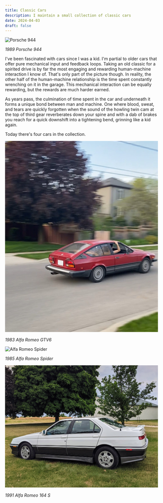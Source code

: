 ```yaml
---
title: Classic Cars
description: I maintain a small collection of classic cars
date: 2024-04-03
draft: false
---
```

![Porsche 944](../../../assets/images/projects/classic-cars/porsche944.png)

*1989 Porsche 944*

I've been fascinated with cars since I was a kid. I'm partial to older cars that offer pure mechanical input and feedback loops. Taking an old classic for a spirited drive is by far the most engaging and rewarding human-machine interaction I know of. That's only part of the picture though. In reality, the other half of the human-machine relationship is the time spent constantly wrenching on it in the garage. This mechanical interaction can be equally rewarding, but the rewards are much harder earned.

As years pass, the culmination of time spent in the car and underneath it forms a unique bond between man and machine. One where blood, sweat, and tears are quickly forgotten when the sound of the howling twin cam at the top of third gear reverberates down your spine and with a dab of brakes you reach for a quick downshift into a tightening bend, grinning like a kid again.

Today there's four cars in the collection.

![Alfa Romeo GTV6](../../../assets/images/projects/classic-cars/gtv6.png)

*1983 Alfa Romeo GTV6*

![Alfa Romeo Spider](../../../assets/images/projects/classic-cars/spider.jpg)

*1985 Alfa Romeo Spider*

![Alfa Romeo 164](../../../assets/images/projects/classic-cars/alfa164.jpg)

*1991 Alfa Romeo 164 S*
